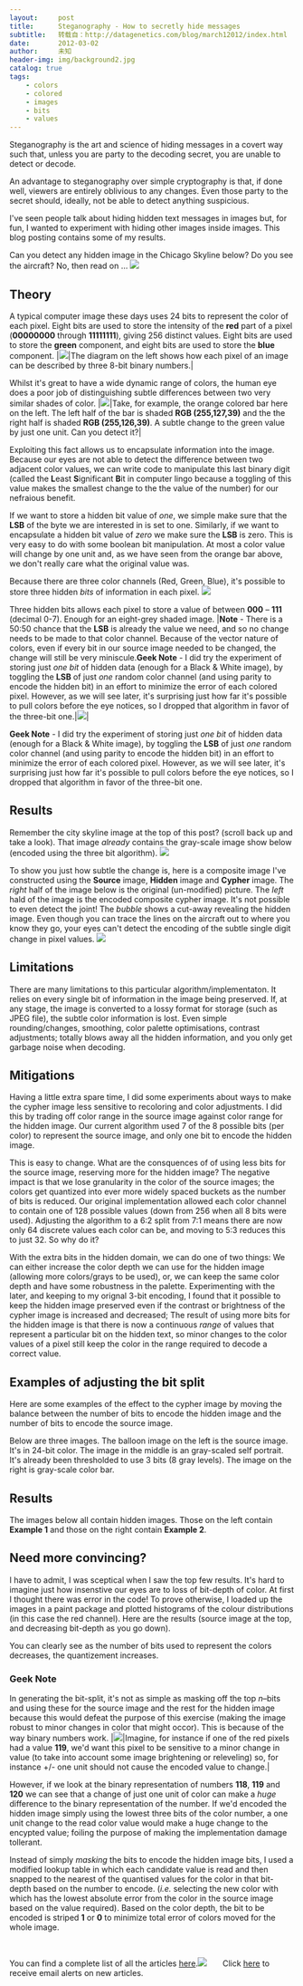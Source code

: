 ```yaml
---
layout:     post
title:      Steganography - How to secretly hide messages
subtitle:   转载自：http://datagenetics.com/blog/march12012/index.html
date:       2012-03-02
author:     未知
header-img: img/background2.jpg
catalog: true
tags:
    - colors
    - colored
    - images
    - bits
    - values
---
```









Steganography is the art and science of hiding messages in a covert way such that, unless you are party to the decoding secret, you are unable to detect or decode.

An advantage to steganography over simple cryptography is that, if done well, viewers are entirely oblivious to any changes. Even those party to the secret should, ideally, not be able to detect anything suspicious.

I've seen people talk about hiding hidden text messages in images but, for fun, I wanted to experiment with hiding other images inside images. This blog posting contains some of my results.

Can you detect any hidden image in the Chicago Skyline below? Do you see the aircraft? No, then read on …
![](http://datagenetics.com/blog/march12012/suhidden.png)


## Theory

A typical computer image these days uses 24 bits to represent the color of each pixel. Eight bits are used to store the intensity of the **red** part of a pixel (**00000000** through **11111111**), giving 256 distinct values. Eight bits are used to store the **green** component, and eight bits are used to store the **blue** component.
|![](http://datagenetics.com/blog/march12012/matrix.png)|The diagram on the left shows how each pixel of an image can be described by three 8-bit binary numbers.|

Whilst it's great to have a wide dynamic range of colors, the human eye does a poor job of distinguishing subtle differences between two very similar shades of color.
|![](http://datagenetics.com/blog/march12012/diff.png)|Take, for example, the orange colored bar here on the left. The left half of the bar is shaded **RGB (255,127,39)** and the the right half is shaded **RGB (255,126,39)**. A subtle change to the green value by just one unit. Can you detect it?|

Exploiting this fact allows us to encapsulate information into the image. Because our eyes are not able to detect the difference between two adjacent color values, we can write code to manipulate this last binary digit (called the **L**east **S**ignificant **B**it in computer lingo because a toggling of this value makes the smallest change to the the value of the number) for our nefraious benefit.

If we want to store a hidden bit value of *one*, we simple make sure that the **LSB** of the byte we are interested in is set to one. Similarly, if we want to encapsulate a hidden bit value of *zero* we make sure the **LSB** is zero. This is very easy to do with some boolean bit manipulation. At most a color value will change by one unit and, as we have seen from the orange bar above, we don't really care what the original value was.

Because there are three color channels (Red, Green, Blue), it's possible to store three hidden *bits* of information in each pixel.
![](http://datagenetics.com/blog/march12012/encode.png)


Three hidden bits allows each pixel to store a value of between **000** – **111** (decimal 0-7). Enough for an eight-grey shaded image.
|**Note** - There is a 50:50 chance that the **LSB** is already the value we need, and so no change needs to be made to that color channel. Because of the vector nature of colors, even if every bit in our source image needed to be changed, the change will still be very miniscule.**Geek Note** - I did try the experiment of storing just *one bit* of hidden data (enough for a Black & White image), by toggling the **LSB** of just *one* random color channel (and using parity to encode the hidden bit) in an effort to minimize the error of each colored pixel. However, as we will see later, it's surprising just how far it's possible to pull colors before the eye notices, so I dropped that algorithm in favor of the three-bit one.|![](http://datagenetics.com/blog/march12012/cube.png)|

**Geek Note** - I did try the experiment of storing just *one bit* of hidden data (enough for a Black & White image), by toggling the **LSB** of just *one* random color channel (and using parity to encode the hidden bit) in an effort to minimize the error of each colored pixel. However, as we will see later, it's surprising just how far it's possible to pull colors before the eye notices, so I dropped that algorithm in favor of the three-bit one.

## Results

Remember the city skyline image at the top of this post? (scroll back up and take a look). That image *already* contains the gray-scale image show below (encoded using the three bit algorithm).
![](http://datagenetics.com/blog/march12012/su27.png)


To show you just how subtle the change is, here is a composite image I've constructed using the **Source** image, **Hidden** image and **Cypher** image. The *right* half of the image below is the original (un-modified) picture. The *left* hald of the image is the encoded composite cypher image. It's not possible to even detect the joint! The *bubble* shows a cut-away revealing the hidden image. Even though you can trace the lines on the aircraft out to where you know they go, your eyes can't detect the encoding of the subtle single digit change in pixel values.
![](http://datagenetics.com/blog/march12012/comp.png)


## Limitations

There are many limitations to this particular algorithm/implementaton. It relies on every single bit of information in the image being preserved. If, at any stage, the image is converted to a lossy format for storage (such as JPEG file), the subtle color information is lost. Even simple rounding/changes, smoothing, color palette optimisations, contrast adjustments; totally blows away all the hidden information, and you only get garbage noise when decoding.

## Mitigations

Having a little extra spare time, I did some experiments about ways to make the cypher image less sensitive to recoloring and color adjustments. I did this by trading off color range in the source image against color range for the hidden image. Our current algorithm used 7 of the 8 possible bits (per color) to represent the source image, and only one bit to encode the hidden image.

This is easy to change. What are the consquences of of using less bits for the source image, reserving more for the hidden image? The negative impact is that we lose granularity in the color of the source images; the colors get quantized into ever more widely spaced buckets as the number of bits is reduced. Our original implementation allowed each color channel to contain one of 128 possible values (down from 256 when all 8 bits were used). Adjusting the algorithm to a 6:2 split from 7:1 means there are now only 64 discrete values each color can be, and moving to 5:3 reduces this to just 32. So why do it?

With the extra bits in the hidden domain, we can do one of two things: We can either increase the color depth we can use for the hidden image (allowing more colors/grays to be used), or, we can keep the same color depth and have some robustness in the palette. Experimenting with the later, and keeping to my orignal 3-bit encoding, I found that it possible to keep the hidden image preserved even if the contrast or brightness of the cypher image is increased and decreased; The result of using more bits for the hidden image is that there is now a continuous *range* of values that represent a particular bit on the hidden text, so minor changes to the color values of a pixel still keep the color in the range required to decode a correct value.

## Examples of adjusting the bit split

Here are some examples of the effect to the cypher image by moving the balance between the number of bits to encode the hidden image and the number of bits to encode the source image.

Below are three images. The balloon image on the left is the source image. It's in 24-bit color. The image in the middle is an gray-scaled self portrait. It's already been thresholded to use 3 bits (8 gray levels). The image on the right is gray-scale color bar.

## Results

The images below all contain hidden images. Those on the left contain **Example 1** and those on the right contain **Example 2**.

## Need more convincing?

I have to admit, I was sceptical when I saw the top few results. It's hard to imagine just how insenstive our eyes are to loss of bit-depth of color. At first I thought there was error in the code! To prove otherwise, I loaded up the images in a paint package and plotted histograms of the colour distributions (in this case the red channel). Here are the results (source image at the top, and decreasing bit-depth as you go down).



You can clearly see as the number of bits used to represent the colors decreases, the quantizement increases.

### Geek Note

In generating the bit-split, it's not as simple as masking off the top *n*–bits and using these for the source image and the rest for the hidden image because this would defeat the purpose of this exercise (making the image robust to minor changes in color that might occor). This is because of the way binary numbers work.
|![](http://datagenetics.com/blog/march12012/gray.png)|Imagine, for instance if one of the red pixels had a value **119**, we'd want this pixel to be sensitive to a minor change in value (to take into account some image brightening or releveling) so, for instance +/- one unit should not cause the encoded value to change.|

However, if we look at the binary representation of numbers **118**, **119** and **120** we can see that a change of just one unit of color can make a *huge* difference to the binary representation of the number. If we'd encoded the hidden image simply using the lowest three bits of the color number, a one unit change to the read color value would make a huge change to the encypted value; foiling the purpose of making the implementation damage tollerant.

Instead of simply *masking* the bits to encode the hidden image bits, I used a modified lookup table in which each candidate value is read and then snapped to the nearest of the quantised values for the color in that bit-depth based on the number to encode. (*i.e.* selecting the new color with which has the lowest absolute error from the color in the source image based on the value required). Based on the color depth, the bit to be encoded is striped **1** or **0** to minimize total error of colors moved for the whole image.

 

You can find a complete list of all the articles [here](/blog.html).![](http://datagenetics.com/images/n.gif)
      Click [here](http://datagenetics.com/newsletter/subscribe.html) to receive email alerts on new articles.

